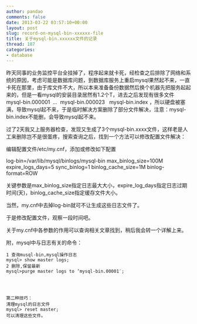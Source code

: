 ```yaml
---
author: pandao
comments: false
date: 2013-03-22 03:57:10+00:00
layout: post
slug: record-on-mysql-bin-xxxxxx-file
title: 关于mysql-bin.xxxxxx文件的记录
thread: 187
categories:
- database
---
```


昨天同事的业务监控平台全挂掉了，程序起来就卡死，经检查之后排除了网络和系统的原因，考虑可能是数据库问题，到数据库服务上重启mysql果然起不来，一直卡死在那里，由于库文件不大，所以本来准备备份数据然后换个机器先把服务起起来的，但是一看mysql的安装目录居然有1.2个T，进去之后发现有很多文件mysql-bin.000001  …  mysql-bin.000023   mysql-bin.index ，所以硬盘被塞满，导致mysql起不来，于是临时解决方案删除了部分文件解决，注意：mysql-bin.index不能删，会导致mysql起不来。

过了2天我又上服务器检查，发现又生成了3个mysql-bin.xxxx文件，这样老是人工来删除岂不是很蛋疼，搜索查询之后，找到一个方法可以修改配置文件解决：

编辑配置文件/etc/my.cnf，添加或修改如下配置

log-bin=/var/lib/mysql/binlogs/mysql-bin
max_binlog_size=100M
expire_logs_days=5
sync_binlog=1
binlog_cache_size=1M
binlog-format=ROW

关键参数是max_binlog_size指定日志最大大小，expire_log_days指定日志过期时间(天)，binlog_cache_size指定缓存文件大小。

当然，my.cnf中去掉log-bin就可不让生成这些日志文件了。

于是修改配置文件，观察一段时间吧。

关于my.cnf中各参数的作用可以查询相关文章找到，稍后我会转一个详解上来。

附，mysql中与日志有关的命令：

    
    1 查询musql-bin,mysql操作日志
    mysql> show master logs;
    2 删除,保留最新
    mysql>purge master logs to ‘mysql-bin.00001′;



    
    第二种技巧：
    清理mysql的日志文件
    mysql> reset master;
    可以清理这些文件。
